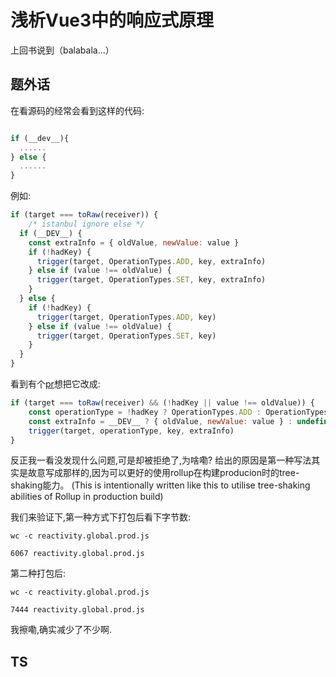 # 浅析Vue3中的响应式原理

上回书说到（balabala...）

## 题外话

在看源码的经常会看到这样的代码:

```js

if (__dev__){
  ......
} else {
  ......
}
```

例如:

```js
if (target === toRaw(receiver)) {
    /* istanbul ignore else */
  if (__DEV__) {
    const extraInfo = { oldValue, newValue: value }
    if (!hadKey) {
      trigger(target, OperationTypes.ADD, key, extraInfo)
    } else if (value !== oldValue) {
      trigger(target, OperationTypes.SET, key, extraInfo)
    }
  } else {
    if (!hadKey) {
      trigger(target, OperationTypes.ADD, key)
    } else if (value !== oldValue) {
      trigger(target, OperationTypes.SET, key)
    }
  }
}
```

看到有个[pr](https://github.com/vuejs/vue-next/pull/90)想把它改成:

```js
if (target === toRaw(receiver) && (!hadKey || value !== oldValue)) {
    const operationType = !hadKey ? OperationTypes.ADD : OperationTypes.SET
    const extraInfo = __DEV__ ? { oldValue, newValue: value } : undefined
    trigger(target, operationType, key, extraInfo)
}

```

反正我一看没发现什么问题,可是却被拒绝了,为啥嘞?
给出的原因是第一种写法其实是故意写成那样的,因为可以更好的使用rollup在构建producion时的tree-shaking能力。
(This is intentionally written like this to utilise tree-shaking abilities of Rollup in production build)

我们来验证下,第一种方式下打包后看下字节数:

```
wc -c reactivity.global.prod.js

6067 reactivity.global.prod.js
```

第二种打包后:

```
wc -c reactivity.global.prod.js

7444 reactivity.global.prod.js
```

我擦嘞,确实减少了不少啊.

## TS